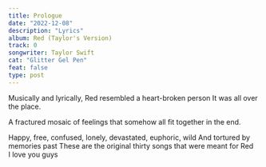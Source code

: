 ```yaml
---
title: Prologue
date: "2022-12-08"
description: "Lyrics"
album: Red (Taylor's Version)
track: 0
songwriter: Taylor Swift
cat: "Glitter Gel Pen"
feat: false
type: post
---
```


Musically and lyrically, Red resembled a heart-broken person
It was all over the place.

A fractured mosaic of feelings that somehow all fit together in the end.

Happy, free, confused, lonely, devastated, euphoric, wild
And tortured by memories past
These are the original thirty songs that were meant for Red
<br />
I love you guys
